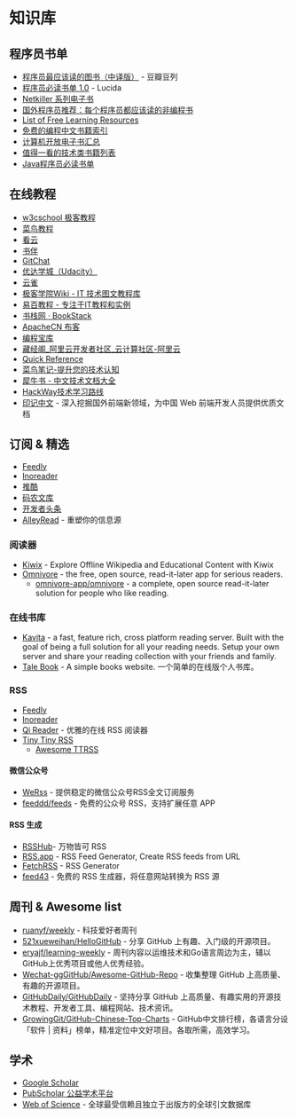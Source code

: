 # 知识库

## 程序员书单

* [程序员最应该读的图书（中译版）](http://www.douban.com/doulist/995755/) - 豆瓣豆列
* [程序员必读书单 1.0](http://lucida.me/blog/developer-reading-list/) - Lucida
* [Netkiller 系列电子书](http://netkiller.github.io/)
* [国外程序员推荐：每个程序员都应该读的非编程书](http://blog.jobbole.com/72365/)
* [List of Free Learning Resources](https://github.com/EbookFoundation/free-programming-books)
* [免费的编程中文书籍索引](https://github.com/justjavac/free-programming-books-zh_CN)
* [计算机开放电子书汇总](https://github.com/it-ebooks/it-ebooks-archive)
* [值得一看的技术类书籍列表](https://github.com/doocs/technical-books)
* [Java程序员必读书单](https://github.com/itwanger/JavaBooks)

## 在线教程

* [w3cschool 极客教程](https://www.w3cschool.cn/tutorial)
* [菜鸟教程](https://www.runoob.com/)
* [看云](https://www.kancloud.cn/explore)
* [书伴](https://bookfere.com/ebook)
* [GitChat](https://gitbook.cn/gitchat/columns)
* [优达学城（Udacity）](https://cn.udacity.com/)
* [云雀](https://www.yuque.com/)
* [极客学院Wiki - IT 技术图文教程库](http://wiki.jikexueyuan.com/)
* [易百教程 - 专注于IT教程和实例](https://www.yiibai.com/)
* [书栈网 · BookStack](https://www.bookstack.cn/)
* [ApacheCN 布客](https://www.ibooker.org.cn/docs/)
* [编程宝库](http://www.codebaoku.com/)
* [藏经阁_阿里云开发者社区_云计算社区-阿里云](https://developer.aliyun.com/ebook/)
* [Quick Reference](https://wangchujiang.com/reference/)
* [菜鸟笔记-提升您的技术认知](https://www.coonote.com/)
* [犀牛书 - 中文技术文档大全](https://xiniushu.com/)
* [HackWay技术学习路线](https://hackway.org/)
* [印记中文](https://docschina.org/) - 深入挖掘国外前端新领域，为中国 Web 前端开发人员提供优质文档

## 订阅 & 精选

* [Feedly](https://feedly.com/i/latest)
* [Inoreader](https://www.inoreader.com/dashboard)
* [推酷](https://www.tuicool.com/ah)
* [码农文库](https://tool.lu/article/)
* [开发者头条](https://toutiao.io/)
* [AlleyRead](https://alleyread.com/) - 重塑你的信息源

### 阅读器

* [Kiwix](https://kiwix.org/en/) - Explore Offline Wikipedia and Educational Content with Kiwix
* [Omnivore](https://omnivore.app/) - the free, open source, read-it-later app for serious readers.
    * [omnivore-app/omnivore](https://github.com/omnivore-app/omnivore) - a complete, open source read-it-later solution for people who like reading.

### 在线书库

* [Kavita](https://github.com/Kareadita/Kavita) - a fast, feature rich, cross platform reading server. Built with the goal of being a full solution for all your reading needs. Setup your own server and share your reading collection with your friends and family.
* [Tale Book](https://github.com/talebook/talebook) - A simple books website. 一个简单的在线版个人书库。

### RSS

* [Feedly](https://feedly.com/)
* [Inoreader](https://www.inoreader.com/)
* [Qi Reader](https://www.qireader.com/) - 优雅的在线 RSS 阅读器
* [Tiny Tiny RSS](https://tt-rss.org/)
	* [Awesome TTRSS](https://github.com/HenryQW/Awesome-TTRSS)

#### 微信公众号

* [WeRss](https://werss.app/) - 提供稳定的微信公众号RSS全文订阅服务
* [feeddd/feeds](https://github.com/feeddd/feeds) - 免费的公众号 RSS，支持扩展任意 APP

#### RSS 生成

* [RSSHub](https://docs.rsshub.app/)- 万物皆可 RSS
* [RSS.app](https://rss.app/) - RSS Feed Generator, Create RSS feeds from URL
* [FetchRSS](https://fetchrss.com/) - RSS Generator
* [feed43](http://feed43.com/) - 免费的 RSS 生成器，将任意网站转换为 RSS 源

## 周刊 & Awesome list

* [ruanyf/weekly](https://github.com/ruanyf/weekly) - 科技爱好者周刊
* [521xueweihan/HelloGitHub](https://github.com/521xueweihan/HelloGitHub) - 分享 GitHub 上有趣、入门级的开源项目。
* [eryajf/learning-weekly](https://github.com/eryajf/learning-weekly) - 周刊内容以运维技术和Go语言周边为主，辅以GitHub上优秀项目或他人优秀经验。
* [Wechat-ggGitHub/Awesome-GitHub-Repo](https://github.com/Wechat-ggGitHub/Awesome-GitHub-Repo) - 收集整理 GitHub 上高质量、有趣的开源项目。
* [GitHubDaily/GitHubDaily](https://github.com/GitHubDaily/GitHubDaily) - 坚持分享 GitHub 上高质量、有趣实用的开源技术教程、开发者工具、编程网站、技术资讯。
* [GrowingGit/GitHub-Chinese-Top-Charts](https://github.com/GrowingGit/GitHub-Chinese-Top-Charts) - GitHub中文排行榜，各语言分设「软件 | 资料」榜单，精准定位中文好项目。各取所需，高效学习。

## 学术

* [Google Scholar](https://scholar.google.com/)
* [PubScholar 公益学术平台](https://pubscholar.cn/)
* [Web of Science](https://clarivate.com.cn/solutions/web-of-science/) - 全球最受信赖且独立于出版方的全球引文数据库
